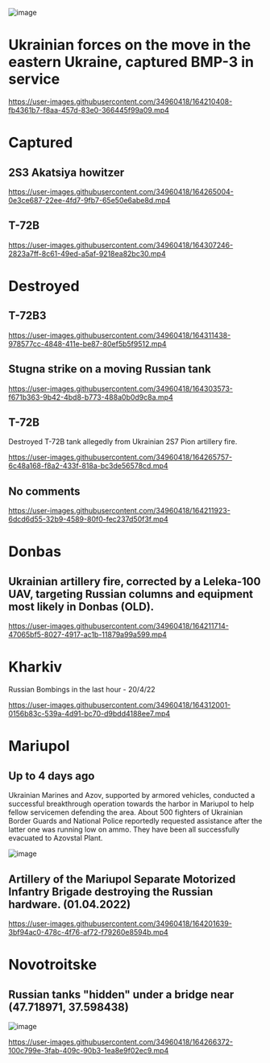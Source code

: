 ![image](https://user-images.githubusercontent.com/34960418/164202145-2c94ae76-5e99-4b81-a2d9-149767eaebd5.png)


# Ukrainian forces on the move in the eastern Ukraine, captured BMP-3 in service

https://user-images.githubusercontent.com/34960418/164210408-fb4361b7-f8aa-457d-83e0-366445f99a09.mp4


# Captured

## 2S3 Akatsiya howitzer

https://user-images.githubusercontent.com/34960418/164265004-0e3ce687-22ee-4fd7-9fb7-65e50e6abe8d.mp4

## T-72B

https://user-images.githubusercontent.com/34960418/164307246-2823a7ff-8c61-49ed-a5af-9218ea82bc30.mp4


# Destroyed

## T-72B3

https://user-images.githubusercontent.com/34960418/164311438-978577cc-4848-411e-be87-80ef5b5f9512.mp4


## Stugna strike on a moving Russian tank

https://user-images.githubusercontent.com/34960418/164303573-f671b363-9b42-4bd8-b773-488a0b0d9c8a.mp4


## T-72B

Destroyed T-72B tank allegedly from Ukrainian 2S7 Pion artillery fire. 

https://user-images.githubusercontent.com/34960418/164265757-6c48a168-f8a2-433f-818a-bc3de56578cd.mp4


## No comments

https://user-images.githubusercontent.com/34960418/164211923-6dcd6d55-32b9-4589-80f0-fec237d50f3f.mp4


# Donbas 

## Ukrainian artillery fire, corrected by a Leleka-100 UAV, targeting Russian columns and equipment most likely in Donbas (OLD).

https://user-images.githubusercontent.com/34960418/164211714-47065bf5-8027-4917-ac1b-11879a99a599.mp4


# Kharkiv

Russian Bombings in the last hour - 20/4/22

https://user-images.githubusercontent.com/34960418/164312001-0156b83c-539a-4d91-bc70-d9bdd4188ee7.mp4


# Mariupol 

## Up to 4 days ago

Ukrainian Marines and Azov, supported by armored vehicles, conducted a successful breakthrough operation towards the harbor in Mariupol to help fellow servicemen defending the area. About 500 fighters of Ukrainian Border Guards and National Police reportedly requested assistance after the latter one was running low on ammo. They have been all successfully evacuated to Azovstal Plant.

![image](https://user-images.githubusercontent.com/34960418/164276895-829001b8-39d0-4adc-8e96-808fd283616f.png)

## Artillery of the Mariupol Separate Motorized Infantry Brigade destroying the Russian hardware. (01.04.2022)

https://user-images.githubusercontent.com/34960418/164201639-3bf94ac0-478c-4f76-af72-f79260e8594b.mp4


# Novotroitske

## Russian tanks "hidden" under a bridge near (47.718971, 37.598438)

![image](https://user-images.githubusercontent.com/34960418/164266243-e2b2e202-db74-4f93-9d8e-c03c7cb7f39f.png)

https://user-images.githubusercontent.com/34960418/164266372-100c799e-3fab-409c-90b3-1ea8e9f02ec9.mp4


